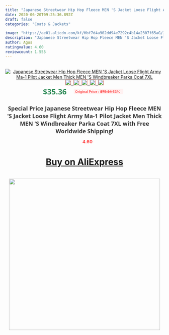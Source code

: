 ```yaml
---
title: "Japanese Streetwear Hip Hop Fleece MEN 'S Jacket Loose Flight Army Ma-1 Pilot Jacket Men Thick MEN 'S Windbreaker Parka Coat 7XL"
date: 2020-06-20T09:25:36.892Z
draft: false
categories: "Coats & Jackets"

image: "https://ae01.alicdn.com/kf/Hbf7d4a902dd94e7292c4b14a2307f65aG/Japanese-Streetwear-Hip-Hop-Fleece-MEN-S-Jacket-Loose-Flight-Army-Ma-1-Pilot-Jacket-Men.jpg"
description: "Japanese Streetwear Hip Hop Fleece MEN 'S Jacket Loose Flight Army Ma-1 Pilot Jacket Men Thick MEN 'S Windbreaker Parka Coat 7XL"
author: Agus
ratingvalue: 4.60
reviewcount: 1.555
---
```

<br>
<div style="text-align: center;">
<a href="https://s.click.aliexpress.com/e/_9xhSVR" target="_blank" rel="nofollow noopener noreferrer"><img alt="Japanese Streetwear Hip Hop Fleece MEN 'S Jacket Loose Flight Army Ma-1 Pilot Jacket Men Thick MEN 'S Windbreaker Parka Coat 7XL" class="magnifier-image" src="https://ae01.alicdn.com/kf/Hbf7d4a902dd94e7292c4b14a2307f65aG/Japanese-Streetwear-Hip-Hop-Fleece-MEN-S-Jacket-Loose-Flight-Army-Ma-1-Pilot-Jacket-Men.jpg_640x640.jpg">
<br>
<img style="border:1px solid salmon" src="https://ae01.alicdn.com/kf/Hbf7d4a902dd94e7292c4b14a2307f65aG/Japanese-Streetwear-Hip-Hop-Fleece-MEN-S-Jacket-Loose-Flight-Army-Ma-1-Pilot-Jacket-Men.jpg_120x120.jpg">&nbsp;&nbsp;<img style="border:1px solid salmon" src="https://ae01.alicdn.com/kf/H8dedc59eec6f47efb2450e933a34b078Q/Japanese-Streetwear-Hip-Hop-Fleece-MEN-S-Jacket-Loose-Flight-Army-Ma-1-Pilot-Jacket-Men.jpg_120x120.jpg">&nbsp;&nbsp;<img style="border:1px solid salmon" src="https://ae01.alicdn.com/kf/Hb20ecd066a98432db35386adb497c415l/Japanese-Streetwear-Hip-Hop-Fleece-MEN-S-Jacket-Loose-Flight-Army-Ma-1-Pilot-Jacket-Men.jpg_120x120.jpg">&nbsp;&nbsp;<img style="border:1px solid salmon" src="https://ae01.alicdn.com/kf/H6f4a58a9a4944e94a490b6bfec3de164e/Japanese-Streetwear-Hip-Hop-Fleece-MEN-S-Jacket-Loose-Flight-Army-Ma-1-Pilot-Jacket-Men.jpg_120x120.jpg">&nbsp;&nbsp;<img style="border:1px solid salmon" src="https://ae01.alicdn.com/kf/H2c7e8602a57d463ea7202a9473f2666b2/Japanese-Streetwear-Hip-Hop-Fleece-MEN-S-Jacket-Loose-Flight-Army-Ma-1-Pilot-Jacket-Men.jpg_120x120.jpg"></a></div><br0>
<div style="text-align: center;"><span style="background-color: white; border: 0px; box-sizing: border-box; color: seagreen; display: inline-block; font-family: &quot;open sans&quot; , &quot;arial&quot; , &quot;helvetica&quot; , sans-serif , &quot;heiti&quot;; font-size: 24px; font-stretch: inherit; font-weight: 700; line-height: inherit; margin: 0px 10px 0px 0px; padding: 0px; vertical-align: middle;">$35.36 </span>
<span style="background: rgb(255 , 241 , 241); border-radius: 3px; border: 0px; box-sizing: border-box; color: #ff4747; display: inline-block; font-family: inherit; font-size: 12px; font-stretch: inherit; font-style: inherit; font-variant: inherit; font-weight: 600; line-height: inherit; margin: 0px; padding: 2px 5px; transform: scale(0.9); vertical-align: middle;">Original Price : <b style="text-decoration: line-through;">$75.24 </b> 53%&nbsp;&nbsp;</span></div>
<h1 style="color: #333333; display: inline-block; font-family: &quot;open sans&quot; , &quot;arial&quot; , &quot;helvetica&quot; , sans-serif , &quot;heiti&quot;; font-size: 18px; font-stretch: inherit; font-weight: 700; text-align: center;">Special Price Japanese Streetwear Hip Hop Fleece MEN 'S Jacket Loose Flight Army Ma-1 Pilot Jacket Men Thick MEN 'S Windbreaker Parka Coat 7XL with Free Worldwide Shipping!</h1>
<div style="color: #ff4747; text-align: center;">
<img src="https://4.bp.blogspot.com/-M0ZcTcb-5uY/XleCXlxnR4I/AAAAAAAAAEc/OrjgMkXV1oMQFaCRZj5HQwOCBcu3w1FegCPcBGAYYCw/s1600/star.png" style="height: 15px;">&nbsp;<b>4.60</b></div>
<div class="button_cont" align="center"><a class="buynow_a" href="https://s.click.aliexpress.com/e/_9xhSVR" target="_blank" rel="nofollow noopener noreferrer"><H1>Buy on AliExpress</H1></a></div><br>
<div class="separator" style="clear: both; text-align: center;">
<img src="https://lh3.googleusercontent.com/-pTy5HemUv9M/XlePHvY0dAI/AAAAAAAAAE4/0nX5iRUoIWY8eMW9Dpxeirr157OZliDIgCLcBGAsYHQ/s1600/badge.gif" width="480">
</div>
